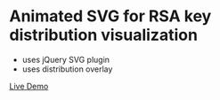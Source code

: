 # Animated SVG for RSA key distribution visualization

 - uses jQuery SVG plugin
 - uses distribution overlay

[Live Demo](https://ph4r05.github.io/rsasvg/rsasvg.html)

 
